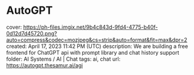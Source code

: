 # AutoGPT

cover: https://ph-files.imgix.net/9b4c843d-9fd4-4775-b40f-0d12d7d45720.png?auto=compress&codec=mozjpeg&cs=strip&auto=format&fit=max&dpr=2
created: April 17, 2023 11:42 PM (UTC)
description: We are building a free frontend for ChatGPT api with prompt library and chat history support
folder: AI Systems / AI | Chat
tags: ai, chat
url: https://autogpt.thesamur.ai/agi